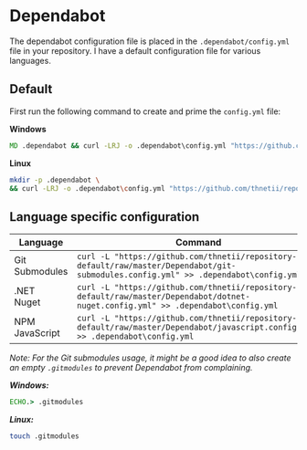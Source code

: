 # Dependabot

The dependabot configuration file is placed in the `.dependabot/config.yml` file in your repository. I have a default configuration file for various languages.

## Default

First run the following command to create and prime the `config.yml` file:

**Windows**
``` bat
MD .dependabot && curl -LRJ -o .dependabot\config.yml "https://github.com/thnetii/repository-default/raw/master/Dependabot/default.config.yml"
```
**Linux**
``` sh
mkdir -p .dependabot \
&& curl -LRJ -o .dependabot\config.yml "https://github.com/thnetii/repository-default/raw/master/Dependabot/default.config.yml"
```

## Language specific configuration

|Language|Command|
|-|-|
|Git<br/>Submodules| `curl -L "https://github.com/thnetii/repository-default/raw/master/Dependabot/git-submodules.config.yml" >> .dependabot\config.yml`|
|.NET<br/>Nuget| `curl -L "https://github.com/thnetii/repository-default/raw/master/Dependabot/dotnet-nuget.config.yml" >> .dependabot\config.yml`|
|NPM<br/>JavaScript| `curl -L "https://github.com/thnetii/repository-default/raw/master/Dependabot/javascript.config.yml" >> .dependabot\config.yml`|

*Note: For the Git submodules usage, it might be a good idea to also create an empty `.gitmodules` to prevent Dependabot from complaining.*

***Windows:***
``` bat
ECHO.> .gitmodules
```
***Linux:***
``` sh
touch .gitmodules
```